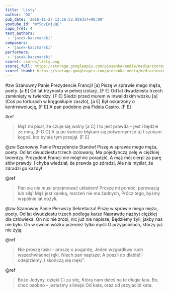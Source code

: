 ```yaml
---
title: 'Listy'
author: 'DX'
pub_date: '2016-11-27 12:26:52.929354+00:00'
youtube_id: 'mY5ovEojuQE'
capo_fret: 4
text_authors:
 - 'jacek-kaczmarski'
composers:
 - 'jacek-kaczmarski'
performers:
 - 'jacek-kaczmarski'
score1: scores/listy.png
score1_full: https://storage.googleapis.com/piosenka-media/media/scores/listy.png
score1_thumb: https://storage.googleapis.com/piosenka-media/media/scores/listy.png.180x0_q85_upscale.png
---
```


#zw
Szanowny Panie Prezydencie Francji! [a]
Piszę w sprawie mego męża, poety. [a E]
Od lat trzynastu w pełnej izolacji, [F E]
Od lat dwudziestu trzech zamknięty w twierdzy. [F E]
Siedzi przed murem w inwalidzkim wózku [a]
(Coś po torturach w kręgosłupie zaszło), [a E]
Był oskarżony o kontrrewolucję, [F E]
A pan podobno zna Fidela Castro. [F E]

#ref
>Mąż mi pisał, że czuje się wolny [a C]
>I to jest prawda – jest i będzie ze mną, [F G C]
>A ja po świecie błąkam się potwornym [d a]
>I szukam kogoś, kto by się tym przejął. [F E]

@zw
Szanowny Panie Prezydencie Stanów!
Piszę w sprawie mego męża, poety.
Od lat dwudziestu trzech izolowany,
Ma pojedynczą celę w ciężkiej twierdzy.
Prezydent Francji nie mógł nic poradzić,
A mąż mój cierpi za parę słów prawdy.
I chyba wiedział, że prawda go zdradzi,
Ale nie myślał, że zdradzi go każdy!

@ref
>Pan się nie musi przejmować układem!
>Proszę mi pomóc, perswazją lub siłą!
>Mąż jest kaleką, marzeń nie ma żadnych,
>Prócz tego, byśmy wspólnie lat dożyli.

@zw
Szanowny Panie Pierwszy Sekretarzu!
Piszę w sprawie mego męża, poety.
Od lat dwudziestu trzech podlega karze
Naprawdę nazbyt ciężkiej dla człowieka.
On nic nie zrobi, nic już nie napisze,
Będziemy żyli, jakby nas nie było.
On w swoim wózku przecież tylko myśli
O przyjaciołach, którzy już nie żyją.

@ref
>Nie proszę łaski – proszę o pogardę,
>Jeden wzgardliwy ruch wszechwładnej ręki.
>Niech pan napisze: A poszli do diabła!
>I odejdziemy. I skończą się męki”.

@ref
>Boże Jedyny, dzięki Ci za siłę,
>Którą nam dałeś na te długie lata.
>Bo, choć osobno – jesteśmy silniejsi
>Od kata, oraz od przyjaciół kata.